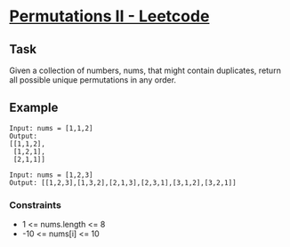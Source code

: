 # [Permutations II - Leetcode ](https://leetcode.com/problems/permutations-ii/)



## Task
Given a collection of numbers, nums, that might contain duplicates, return all possible unique permutations in any order.

## Example

```
Input: nums = [1,1,2]
Output:
[[1,1,2],
 [1,2,1],
 [2,1,1]]
 ```
 ```
Input: nums = [1,2,3]
Output: [[1,2,3],[1,3,2],[2,1,3],[2,3,1],[3,1,2],[3,2,1]]
 ```

### Constraints
  * 1 <= nums.length <= 8
  * -10 <= nums[i] <= 10
